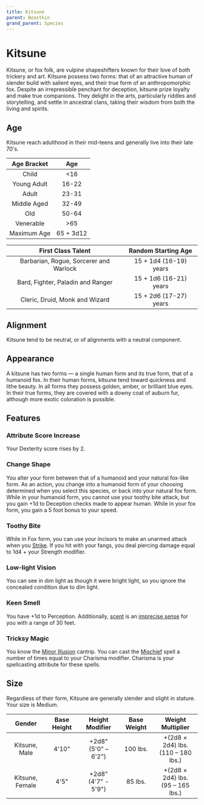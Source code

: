 ```yaml
---
title: Kitsune
parent: Beastkin
grand_parent: Species
---
```


# Kitsune
Kitsune, or fox folk, are vulpine shapeshifters known for their love of both trickery and art. Kitsune possess two forms: that of an attractive human of slender build with salient eyes, and their true form of an anthropomorphic fox. Despite an irrepressible penchant for deception, kitsune prize loyalty and make true companions. They delight in the arts, particularly riddles and storytelling, and settle in ancestral clans, taking their wisdom from both the living and spirits.

## Age
Kitsune reach adulthood in their mid-teens and generally live into their late 70's. 

| Age Bracket | Age |
|:-----------:|:---:|
| Child       | <16 |
| Young Adult | 16-22 |
| Adult       | 23-31 |
| Middle Aged | 32-49 |
| Old         | 50-64 |
| Venerable   | >65 |
| Maximum Age | 65 + 3d12 |

| First Class Talent | Random Starting Age |
|:------------------:|:-------------------:|
| Barbarian, Rogue, Sorcerer and Warlock | 15 + 1d4 (16-19) years |
| Bard, Fighter, Paladin and Ranger      | 15 + 1d6 (16-21) years |
| Cleric, Druid, Monk and Wizard         | 15 + 2d6 (17-27) years |

## Alignment
Kitsune tend to be neutral, or of alignments with a neutral component.

## Appearance
A kitsune has two forms — a single human form and its true form, that of a humanoid fox. In their human forms, kitsune tend toward quickness and lithe beauty. In all forms they possess golden, amber, or brilliant blue eyes. In their true forms, they are covered with a downy coat of auburn fur, although more exotic coloration is possible.

## Features

### Attribute Score Increase
Your Dexterity score rises by 2.

### Change Shape
You alter your form between that of a humanoid and your natural fox-like form. As an action, you change into a humanoid form of your choosing determined when you select this species, or back into your natural fox form. While in your humanoid form, you cannot use your toothy bite attack, but you gain +1d to Deception checks made to appear human. While in your fox form, you gain a 5 foot bonus to your speed.

### Toothy Bite
While in Fox form, you can use your incisors to make an unarmed attack when you [Strike](https://stormchaserroleplaying.com/stormchaserRPG/Combat/Actions/Strike/). If you hit with your fangs, you deal piercing damage equal to 1d4 + your Strength modifier.

### Low-light Vision
You can see in dim light as though it were bright light, so you ignore the concealed condition due to dim light.

### Keen Smell
You have +1d to Perception. Additionally, [scent](https://stormchaserroleplaying.com/stormchaserRPG/General/Perception/Special/#scent) is an [imprecise sense](https://stormchaserroleplaying.com/stormchaserRPG/General/Perception/Senses/#imprecise-senses) for you with a range of 30 feet.

### Tricksy Magic
You know the [Minor Illusion](https://stormchaserroleplaying.com/stormchaserRPG/Spells/Cantrips/Illusion/#minor-illusion) cantrip. You can cast the [Mischief]() spell a number of times equal to your Charisma modifier. Charisma is your spellcasting attribute for these spells.

## Size
Regardless of their form, Kitsune are generally slender and slight in stature. Your size is Medium.

| Gender | Base Height | Height Modifier | Base Weight | Weight Multiplier |
|:------:|:-----------:|:---------------:|:-----------:|:-----------------:|
| Kitsune, Male   | 4'10" | +2d8"<br>(5'0" – 6'2") | 100 lbs. | +(2d8 × 2d4) lbs.<br>(110 – 180 lbs.) |
| Kitsune, Female | 4'5"  | +2d8"<br>(4'7" - 5'9") | 85 lbs.  | +(2d8 × 2d4) lbs.<br>(95 – 165 lbs.) |

